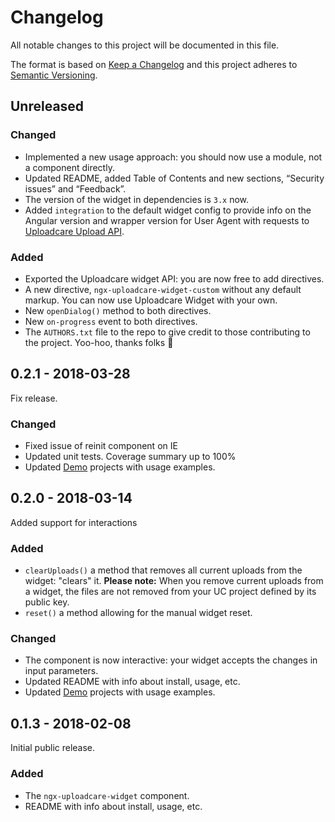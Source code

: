 # Changelog

All notable changes to this project will be documented in this file.

The format is based on [Keep a Changelog](http://keepachangelog.com/en/1.0.0/)
and this project adheres to [Semantic Versioning](http://semver.org/spec/v2.0.0.html).

## Unreleased

### Changed

* Implemented a new usage approach: you should now use a module, not a component directly.
* Updated README, added Table of Contents and new sections, “Security issues” and “Feedback”.
* The version of the widget in dependencies is `3.x` now.
* Added `integration` to the default widget config to provide info
  on the Angular version and wrapper version for User Agent with requests
  to [Uploadcare Upload API](https://uploadcare.com/docs/api_reference/upload/).

### Added

* Exported the Uploadcare widget API: you are now free to add directives.
* A new directive, `ngx-uploadcare-widget-custom` without any default markup.
  You can now use Uploadcare Widget with your own.
* New `openDialog()` method to both directives.
* New `on-progress` event to both directives.
* The `AUTHORS.txt` file to the repo to give credit to those contributing to
  the project. Yoo-hoo, thanks folks 💛

## 0.2.1 - 2018-03-28

Fix release.

### Changed

* Fixed issue of reinit component on IE
* Updated unit tests. Coverage summary up to 100%
* Updated [Demo](/demo) projects with usage examples.

## 0.2.0 - 2018-03-14

Added support for interactions

### Added

* `clearUploads()` a method that removes all current uploads from the widget: "clears" it.
**Please note:** When you remove current uploads from a widget, the files are not removed from your UC project defined by its public key.
* `reset()` a method allowing for the manual widget reset.

### Changed

* The component is now interactive: your widget accepts the changes in input parameters.
* Updated README with info about install, usage, etc.
* Updated [Demo](/demo) projects with usage examples.

## 0.1.3 - 2018-02-08

Initial public release.

### Added

* The `ngx-uploadcare-widget` component.
* README with info about install, usage, etc.
